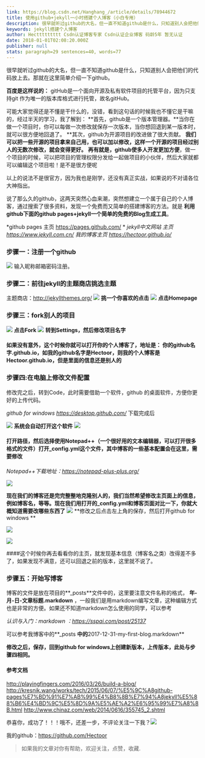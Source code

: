 ```yaml
---
link: https://blog.csdn.net/Hanghang_/article/details/78944672
title: 使用github+jekyll一小时搭建个人博客（小白专用）
description: 很早就听过github的大名，但一直不知道github是什么，只知道别人会把他们的代码放上去。那就在这里简单介绍一下github。百度是这样说的： gitHub是一个面向开源及私有软件项目的托管平台，因为只支持git 作为唯一的版本库格式进行托管，故名gitHub。可能大家觉得还是不懂是干什么的，没错，看到这句话的时候我也不懂它是干嘛的，经过半天的学习，我了解到： 首先，github是一个版本管
keywords: jekyll搭建个人博客
author: Hecttttttttt Csdn认证博客专家 Csdn认证企业博客 码龄5年 暂无认证
date: 2018-01-01T02:08:20.000Z
publisher: null
stats: paragraph=29 sentences=40, words=77
---
```

很早就听过github的大名，但一直不知道github是什么，只知道别人会把他们的代码放上去。那就在这里简单介绍一下github。

**百度是这样说的：**
gitHub是一个面向开源及私有软件项目的托管平台，因为只支持git 作为唯一的版本库格式进行托管，故名gitHub。

可能大家觉得还是不懂是干什么的，没错，看到这句话的时候我也不懂它是干嘛的，经过半天的学习，我了解到：
**首先，github是一个版本管理器。**当你在做一个项目时，你可以每做一次修改就保存一次版本，当你想回退到某一版本时，就可以很方便地回退了。
**其次，github为开源项目的改进做了很大贡献。 **我们可以把一些开源的项目拿来自己用，也可以加以修改，这样一个开源的项目经过别人的无数次修改，就会变得更好。**
**再有就是，github使多人开发更加方便**，做一个项目的时候，可以把项目的管理权限分发给一起做项目的小伙伴，然后大家就都可以编辑这个项目啦！是不是很方便呢

以上的说法不是很官方，因为我也是刚学，还没有真正实战，如果说的不对请各位大神指出。

说了那么久的github，这两天突然心血来潮，突然想建立一个属于自己的个人博客，通过搜索了很多资料，发现一个免费而又简单的搭建博客的方法。就是 **利用github下面的github pages+jekyll一个简单的免费的Blog生成工具**。

*github pages 主页 https://pages.github.com/ *
_jekyll中文网站 主页 https://www.jekyll.com.cn/_
_我的博客主页 https://hectoor.github.io/_

### **步骤一：注册一个github**

![](https://imgconvert.csdnimg.cn/aHR0cDovL2ltZy5ibG9nLmNzZG4ubmV0LzIwMTgwMTAxMTAxMDIzMzgy?x-oss-process=image/format,png)
输入昵称邮箱密码注册。

### **步骤二：前往jekyll的主题商店挑选主题**

主题商店：http://jekyllthemes.org/
![](https://imgconvert.csdnimg.cn/aHR0cDovL2ltZy5ibG9nLmNzZG4ubmV0LzIwMTgwMTAxMTAyOTQ2NjMy?x-oss-process=image/format,png)
**挑一个你喜欢的点击**
![](https://imgconvert.csdnimg.cn/aHR0cDovL2ltZy5ibG9nLmNzZG4ubmV0LzIwMTgwMTAxMTAzMDM0MjUz?x-oss-process=image/format,png)
**点击Homepage**
### **步骤三：fork别人的项目**
![](https://imgconvert.csdnimg.cn/aHR0cDovL2ltZy5ibG9nLmNzZG4ubmV0LzIwMTgwMTAxMTAzMTMyMjA1?x-oss-process=image/format,png)
**点击Fork**
![](https://imgconvert.csdnimg.cn/aHR0cDovL2ltZy5ibG9nLmNzZG4ubmV0LzIwMTgwMTAxMTAzNjExNjI2?x-oss-process=image/format,png)
**转到Settings，然后修改项目名字**

#### **如果没有意外，这个时候你就可以打开你的个人博客了，地址是： 你的github名字.github.io，如我的github名字是Hectoor，则我的个人博客是Hectoor.github.io，但是里面的信息还是别人的**

### **步骤四:在电脑上修改文件配置**
修改完之后，转到Code，此时需要借助一个软件，github 的桌面软件，方便你更好的上传代码。

_github for windows https://desktop.github.com/_
下载完成后

![](https://imgconvert.csdnimg.cn/aHR0cDovL2ltZy5ibG9nLmNzZG4ubmV0LzIwMTgwMTAxMTA1NDIwNDkw?x-oss-process=image/format,png)
**系统会自动打开这个软件**
![](https://imgconvert.csdnimg.cn/aHR0cDovL2ltZy5ibG9nLmNzZG4ubmV0LzIwMTgwMTAxMTA1NTM2MjM4?x-oss-process=image/format,png)

#### **打开路径，然后选择使用Notepad++（一个很好用的文本编辑器，可以打开很多格式的文件）打开_config.yml这个文件，其中博客的一些基本配置会在这里，需要修改**

_Notepad++下载地址：https://notepad-plus-plus.org/_

![](https://imgconvert.csdnimg.cn/aHR0cDovL2ltZy5ibG9nLmNzZG4ubmV0LzIwMTgwMTAxMTA1NjE0OTQ2?x-oss-process=image/format,png)

**现在我们的博客还是完完整整地克隆别人的，我们当然希望修改主页面上的信息，例如博客名，等等。现在我们用打开的_config.yml和博客页面对比一下，你就大概知道需要改哪些东西了**
![](https://imgconvert.csdnimg.cn/aHR0cDovL2ltZy5ibG9nLmNzZG4ubmV0LzIwMTgwMTAxMTEwODM1MjQy?x-oss-process=image/format,png)
**修改之后点击左上角的保存，然后打开github for windows **

![](https://imgconvert.csdnimg.cn/aHR0cDovL2ltZy5ibG9nLmNzZG4ubmV0LzIwMTgwMTAxMTEyMTI1ODQ5?x-oss-process=image/format,png)

![](https://imgconvert.csdnimg.cn/aHR0cDovL2ltZy5ibG9nLmNzZG4ubmV0LzIwMTgwMTAxMTEyMTUyNDY0?x-oss-process=image/format,png)

####这个时候你再去看看你的主页，就发现基本信息（博客名之类）改得差不多了，如果发现不满意，还可以回退之前的版本，这里就不说了。
### **步骤五：开始写博客**

博客的文件是放在项目的**_posts**文件中的，这里要注意文件名称的格式， **年-月-日-文章标题.markdown** ，一般我们是用markdown编写文章，这种编辑方式也是非常的方便。如果还不知道markdown怎么使用的同学，可以参考

_认识与入门：markdown ：https://sspai.com/post/25137_

可以参考我博客中的**_posts **中的**2017-12-31-my-first-blog.markdown**

**修改之后，保存，回到github for windows上创建新版本，上传版本，此处与步骤四相同。**

#### **参考文档**
http://playingfingers.com/2016/03/26/build-a-blog/
http://kresnik.wang/works/tech/2015/06/07/%E5%9C%A8github-pages%E7%BD%91%E7%AB%99%E4%B8%8B%E7%94%A8jekyll%E5%88%B6%E4%BD%9C%E5%8D%9A%E5%AE%A2%E6%95%99%E7%A8%8B.html
http://www.chinaz.com/web/2014/0616/355745_2.shtml

恭喜你，成功了！！！哦不，还差一步，不评论关注一下我？![](https://imgconvert.csdnimg.cn/aHR0cDovL2ltZy5ibG9nLmNzZG4ubmV0LzIwMTgwMTAxMTMxMTA3ODU0?x-oss-process=image/format,png)

我的github：https://github.com/Hectoor

> 如果我的文章对你有帮助，欢迎关注，点赞，收藏.
